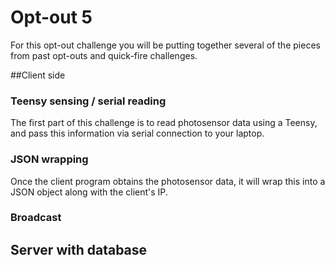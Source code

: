 # Opt-out 5

For this opt-out challenge you will be putting together several of the pieces from past opt-outs and quick-fire challenges.


##Client side

### Teensy sensing / serial reading
The first part of this challenge is to read photosensor data using a Teensy, and pass this information via serial connection to your laptop.

### JSON wrapping
Once the client program obtains the photosensor data, it will wrap this into a JSON object along with the client's IP.


### Broadcast


## Server with database
